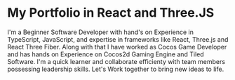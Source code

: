 # My Portfolio in React and Three.JS

I'm a Beginner Software Developer with hand's on Experience in TypeScript, JavaScript, and expertise in frameworks like React, Three.js and React Three Fiber. Along with that I have worked as Cocos Game Developer and has hands on Experience on Cocos2d Gaming Engine and Tiled Software. I'm a quick learner and collaborate efficienty with team members possessing leadership skills. Let's Work together to bring new ideas to life.

